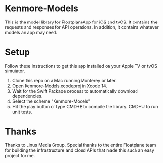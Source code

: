 # Kenmore-Models
This is the model library for FloatplaneApp for iOS and tvOS. It contains the requests and responses for API operations. In addition, it contains whatever models an app may need.

# Setup
Follow these instructions to get this app installed on your Apple TV or tvOS simulator.
1. Clone this repo on a Mac running Monterey or later.
2. Open Kenmore-Models.xcodeproj in Xcode 14.
3. Wait for the Swift Package process to automatically download dependencies.
4. Select the scheme "Kenmore-Models"
5. Hit the play button or type CMD+B to compile the library. CMD+U to run unit tests. 

# Thanks
Thanks to Linus Media Group. Special thanks to the entire Floatplane team for building the infrastructure and cloud APIs that made this such an easy project for me.
